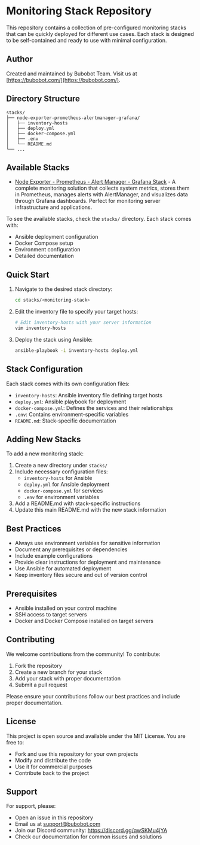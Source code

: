 # Monitoring Stack Repository

This repository contains a collection of pre-configured monitoring stacks that can be quickly deployed for different use cases. Each stack is designed to be self-contained and ready to use with minimal configuration.

## Author

Created and maintained by Bubobot Team. Visit us at [https://bubobot.com/](https://bubobot.com/).

## Directory Structure

```
stacks/
├── node-exporter-prometheus-alertmanager-grafana/
│   ├── inventory-hosts
│   ├── deploy.yml
│   ├── docker-compose.yml
│   ├── .env
│   └── README.md
└── ...
```

## Available Stacks

* [Node Exporter - Prometheus - Alert Manager - Grafana Stack](stacks/node-exporter-prometheus-alertmanager-grafana) - A complete monitoring solution that collects system metrics, stores them in Prometheus, manages alerts with AlertManager, and visualizes data through Grafana dashboards. Perfect for monitoring server infrastructure and applications.

To see the available stacks, check the `stacks/` directory. Each stack comes with:
- Ansible deployment configuration
- Docker Compose setup
- Environment configuration
- Detailed documentation

## Quick Start

1. Navigate to the desired stack directory:
   ```bash
   cd stacks/<monitoring-stack>
   ```

2. Edit the inventory file to specify your target hosts:
   ```bash
   # Edit inventory-hosts with your server information
   vim inventory-hosts
   ```

3. Deploy the stack using Ansible:
   ```bash
   ansible-playbook -i inventory-hosts deploy.yml
   ```

## Stack Configuration

Each stack comes with its own configuration files:
- `inventory-hosts`: Ansible inventory file defining target hosts
- `deploy.yml`: Ansible playbook for deployment
- `docker-compose.yml`: Defines the services and their relationships
- `.env`: Contains environment-specific variables
- `README.md`: Stack-specific documentation

## Adding New Stacks

To add a new monitoring stack:

1. Create a new directory under `stacks/`
2. Include necessary configuration files:
   - `inventory-hosts` for Ansible
   - `deploy.yml` for Ansible deployment
   - `docker-compose.yml` for services
   - `.env` for environment variables
3. Add a README.md with stack-specific instructions
4. Update this main README.md with the new stack information

## Best Practices

- Always use environment variables for sensitive information
- Document any prerequisites or dependencies
- Include example configurations
- Provide clear instructions for deployment and maintenance
- Use Ansible for automated deployment
- Keep inventory files secure and out of version control

## Prerequisites

- Ansible installed on your control machine
- SSH access to target servers
- Docker and Docker Compose installed on target servers

## Contributing

We welcome contributions from the community! To contribute:

1. Fork the repository
2. Create a new branch for your stack
3. Add your stack with proper documentation
4. Submit a pull request

Please ensure your contributions follow our best practices and include proper documentation.

## License

This project is open source and available under the MIT License. You are free to:
- Fork and use this repository for your own projects
- Modify and distribute the code
- Use it for commercial purposes
- Contribute back to the project

## Support

For support, please:
- Open an issue in this repository
- Email us at support@bubobot.com
- Join our Discord community: https://discord.gg/qwSKMu4jYA
- Check our documentation for common issues and solutions